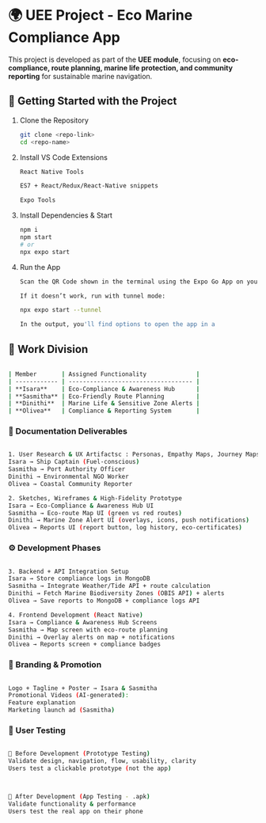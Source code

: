 # 🌍 UEE Project - Eco Marine Compliance App 

This project is developed as part of the **UEE module**, focusing on **eco-compliance, route planning, marine life protection, and community reporting** for sustainable marine navigation. 

## 🚀 Getting Started with the Project  

1. Clone the Repository
   ```bash
   git clone <repo-link>
   cd <repo-name>
   ```

2. Install VS Code Extensions

   ```bash
   React Native Tools

   ES7 + React/Redux/React-Native snippets

   Expo Tools
   ```

3. Install Dependencies & Start

   ```bash
   npm i
   npm start
   # or
   npx expo start

   ```
4. Run the App
   ```bash
   Scan the QR Code shown in the terminal using the Expo Go App on your mobile.

   If it doesn’t work, run with tunnel mode:

   npx expo start --tunnel

   In the output, you'll find options to open the app in a
   ```

## 📅 Work Division

```bash

| Member       | Assigned Functionality              |
| ------------ | ----------------------------------- |
| **Isara**    | Eco-Compliance & Awareness Hub      |
| **Sasmitha** | Eco-Friendly Route Planning         |
| **Dinithi**  | Marine Life & Sensitive Zone Alerts |
| **Olivea**   | Compliance & Reporting System       |

```



### 📝 Documentation Deliverables
```bash

1. User Research & UX Artifactsc : Personas, Empathy Maps, Journey Maps
Isara → Ship Captain (Fuel-conscious)
Sasmitha → Port Authority Officer
Dinithi → Environmental NGO Worker
Olivea → Coastal Community Reporter

2. Sketches, Wireframes & High-Fidelity Prototype
Isara → Eco-Compliance & Awareness Hub UI
Sasmitha → Eco-route Map UI (green vs red routes)
Dinithi → Marine Zone Alert UI (overlays, icons, push notifications)
Olivea → Reports UI (report button, log history, eco-certificates)

```

### ⚙️ Development Phases

```bash

3. Backend + API Integration Setup
Isara → Store compliance logs in MongoDB
Sasmitha → Integrate Weather/Tide API + route calculation
Dinithi → Fetch Marine Biodiversity Zones (OBIS API) + alerts
Olivea → Save reports to MongoDB + compliance logs API

4. Frontend Development (React Native)
Isara → Compliance & Awareness Hub Screens
Sasmitha → Map screen with eco-route planning
Dinithi → Overlay alerts on map + notifications
Olivea → Reports screen + compliance badges

```

### 🎨 Branding & Promotion
```bash

Logo + Tagline + Poster → Isara & Sasmitha
Promotional Videos (AI-generated):
Feature explanation
Marketing launch ad (Sasmitha)

```

### 🧪 User Testing
```bash

🔹 Before Development (Prototype Testing)
Validate design, navigation, flow, usability, clarity
Users test a clickable prototype (not the app)



🔹 After Development (App Testing - .apk)
Validate functionality & performance
Users test the real app on their phone

```
